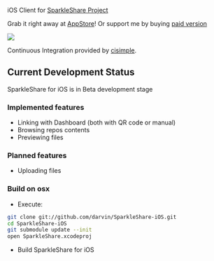 iOS Client for [SparkleShare Project](http://www.sparkleshare.org)

Grab it right away at [AppStore](http://bit.ly/zA54N5)! Or support me by buying [paid version](http://itunes.apple.com/us/app/sparkleshare-support-us!/id492519879)

<a href="https://www.cisimple.com/jobs/vocmunsave861uxic"><img src='https://www.cisimple.com/jobs/vocmunsave861uxic/build_status.png'/></a>

Continuous Integration provided by [cisimple](https://www.cisimple.com).


## Current Development Status ##

SparkleShare for iOS is in Beta development stage

### Implemented features ###

 - Linking with Dashboard (both with QR code or manual)
 - Browsing repos contents
 - Previewing files

### Planned features ###

 - Uploading files

### Build on osx

* Execute:

```sh
git clone git://github.com/darvin/SparkleShare-iOS.git
cd SparkleShare-iOS
git submodule update --init
open SparkleShare.xcodeproj
```

* Build SparkleShare for iOS
